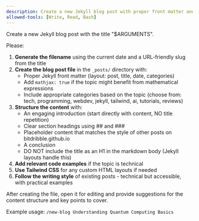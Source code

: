 ```yaml
---
description: Create a new Jekyll blog post with proper front matter and structure
allowed-tools: [Write, Read, Bash]
---
```


Create a new Jekyll blog post with the title "$ARGUMENTS".

Please:

1. **Generate the filename** using the current date and a URL-friendly slug from the title
2. **Create the blog post file** in the `_posts/` directory with:
   - Proper Jekyll front matter (layout: post, title, date, categories)
   - Add `mathjax: true` if the topic might benefit from mathematical expressions
   - Include appropriate categories based on the topic (choose from: tech, programming, webdev, jekyll, tailwind, ai, tutorials, reviews)
3. **Structure the content** with:
   - An engaging introduction (start directly with content, NO title repetition)
   - Clear section headings using ## and ###
   - Placeholder content that matches the style of other posts on bitdribble.github.io
   - A conclusion
   - DO NOT include the title as an H1 in the markdown body (Jekyll layouts handle this)
4. **Add relevant code examples** if the topic is technical
5. **Use Tailwind CSS** for any custom HTML layouts if needed
6. **Follow the writing style** of existing posts - technical but accessible, with practical examples

After creating the file, open it for editing and provide suggestions for the content structure and key points to cover.

Example usage: `/new-blog Understanding Quantum Computing Basics`